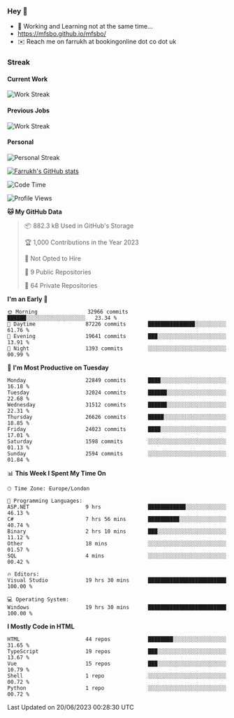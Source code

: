 ### Hey 👋

- 🏃 Working and Learning not at the same time...
- https://mfsbo.github.io/mfsbo/
- ✉️ Reach me on farrukh at bookingonline dot co dot uk

### Streak
#### Current Work
![Work Streak](https://streak-stats.demolab.com/?user=mfsbo)
#### Previous Jobs
![Work Streak](https://streak-stats.demolab.com/?user=farrukhcw)
#### Personal
![Personal Streak](https://streak-stats.demolab.com/?user=farrukhsubhani)

[![Farrukh's GitHub stats](https://github-readme-stats.vercel.app/api?username=mfsbo&hide=stars&count_private=true)](https://github.com/mfsbo/)

<!--START_SECTION:waka-->
![Code Time](http://img.shields.io/badge/Code%20Time-321%20hrs%2018%20mins-blue)

![Profile Views](http://img.shields.io/badge/Profile%20Views-12-blue)

**🐱 My GitHub Data** 

> 📦 882.3 kB Used in GitHub's Storage 
 > 
> 🏆 1,000 Contributions in the Year 2023
 > 
> 🚫 Not Opted to Hire
 > 
> 📜 9 Public Repositories 
 > 
> 🔑 64 Private Repositories 
 > 
**I'm an Early 🐤** 

```text
🌞 Morning                32966 commits       ██████░░░░░░░░░░░░░░░░░░░   23.34 % 
🌆 Daytime                87226 commits       ███████████████░░░░░░░░░░   61.76 % 
🌃 Evening                19641 commits       ███░░░░░░░░░░░░░░░░░░░░░░   13.91 % 
🌙 Night                  1393 commits        ░░░░░░░░░░░░░░░░░░░░░░░░░   00.99 % 
```
📅 **I'm Most Productive on Tuesday** 

```text
Monday                   22849 commits       ████░░░░░░░░░░░░░░░░░░░░░   16.18 % 
Tuesday                  32024 commits       ██████░░░░░░░░░░░░░░░░░░░   22.68 % 
Wednesday                31512 commits       ██████░░░░░░░░░░░░░░░░░░░   22.31 % 
Thursday                 26626 commits       █████░░░░░░░░░░░░░░░░░░░░   18.85 % 
Friday                   24023 commits       ████░░░░░░░░░░░░░░░░░░░░░   17.01 % 
Saturday                 1598 commits        ░░░░░░░░░░░░░░░░░░░░░░░░░   01.13 % 
Sunday                   2594 commits        ░░░░░░░░░░░░░░░░░░░░░░░░░   01.84 % 
```


📊 **This Week I Spent My Time On** 

```text
🕑︎ Time Zone: Europe/London

💬 Programming Languages: 
ASP.NET                  9 hrs               ████████████░░░░░░░░░░░░░   46.13 % 
C#                       7 hrs 56 mins       ██████████░░░░░░░░░░░░░░░   40.74 % 
Binary                   2 hrs 10 mins       ███░░░░░░░░░░░░░░░░░░░░░░   11.12 % 
Other                    18 mins             ░░░░░░░░░░░░░░░░░░░░░░░░░   01.57 % 
SQL                      4 mins              ░░░░░░░░░░░░░░░░░░░░░░░░░   00.42 % 

🔥 Editors: 
Visual Studio            19 hrs 30 mins      █████████████████████████   100.00 % 

💻 Operating System: 
Windows                  19 hrs 30 mins      █████████████████████████   100.00 % 
```

**I Mostly Code in HTML** 

```text
HTML                     44 repos            ████████░░░░░░░░░░░░░░░░░   31.65 % 
TypeScript               19 repos            ███░░░░░░░░░░░░░░░░░░░░░░   13.67 % 
Vue                      15 repos            ███░░░░░░░░░░░░░░░░░░░░░░   10.79 % 
Shell                    1 repo              ░░░░░░░░░░░░░░░░░░░░░░░░░   00.72 % 
Python                   1 repo              ░░░░░░░░░░░░░░░░░░░░░░░░░   00.72 % 
```




 Last Updated on 20/06/2023 00:28:30 UTC
<!--END_SECTION:waka-->
<!--
**mfsbo/mfsbo** is a ✨ _special_ ✨ repository because its `README.md` (this file) appears on your GitHub profile.

Here are some ideas to get you started:

- 🔭 I’m currently working on ...
- 🌱 I’m currently learning ...
- 👯 I’m looking to collaborate on ...
- 🤔 I’m looking for help with ...
- 💬 Ask me about ...
- 📫 How to reach me: ...
- 😄 Pronouns: ...
- ⚡ Fun fact: ...
-->
